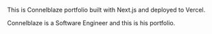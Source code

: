 This is Connelblaze portfolio built with Next.js and deployed to Vercel.

Connelblaze is a Software Engineer and this is his portfolio.
